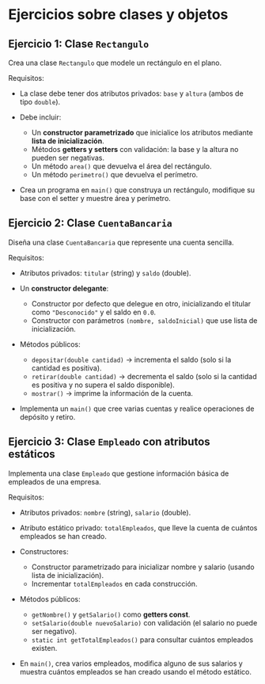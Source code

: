 # Ejercicios sobre clases y objetos

## Ejercicio 1: Clase `Rectangulo`

Crea una clase `Rectangulo` que modele un rectángulo en el plano.

Requisitos:

* La clase debe tener dos atributos privados: `base` y `altura` (ambos de tipo `double`).
* Debe incluir:

  * Un **constructor parametrizado** que inicialice los atributos mediante **lista de inicialización**.
  * Métodos **getters y setters** con validación: la base y la altura no pueden ser negativas.
  * Un método `area()` que devuelva el área del rectángulo.
  * Un método `perimetro()` que devuelva el perímetro.
* Crea un programa en `main()` que construya un rectángulo, modifique su base con el setter y muestre área y perímetro.

## Ejercicio 2: Clase `CuentaBancaria`

Diseña una clase `CuentaBancaria` que represente una cuenta sencilla.

Requisitos:

* Atributos privados: `titular` (string) y `saldo` (double).
* Un **constructor delegante**:

  * Constructor por defecto que delegue en otro, inicializando el titular como `"Desconocido"` y el saldo en `0.0`.
  * Constructor con parámetros `(nombre, saldoInicial)` que use lista de inicialización.
* Métodos públicos:

  * `depositar(double cantidad)` → incrementa el saldo (solo si la cantidad es positiva).
  * `retirar(double cantidad)` → decrementa el saldo (solo si la cantidad es positiva y no supera el saldo disponible).
  * `mostrar()` → imprime la información de la cuenta.
* Implementa un `main()` que cree varias cuentas y realice operaciones de depósito y retiro.

## Ejercicio 3: Clase `Empleado` con atributos estáticos

Implementa una clase `Empleado` que gestione información básica de empleados de una empresa.

Requisitos:

* Atributos privados: `nombre` (string), `salario` (double).
* Atributo estático privado: `totalEmpleados`, que lleve la cuenta de cuántos empleados se han creado.
* Constructores:

  * Constructor parametrizado para inicializar nombre y salario (usando lista de inicialización).
  * Incrementar `totalEmpleados` en cada construcción.
* Métodos públicos:

  * `getNombre()` y `getSalario()` como **getters const**.
  * `setSalario(double nuevoSalario)` con validación (el salario no puede ser negativo).
  * `static int getTotalEmpleados()` para consultar cuántos empleados existen.
* En `main()`, crea varios empleados, modifica alguno de sus salarios y muestra cuántos empleados se han creado usando el método estático.

